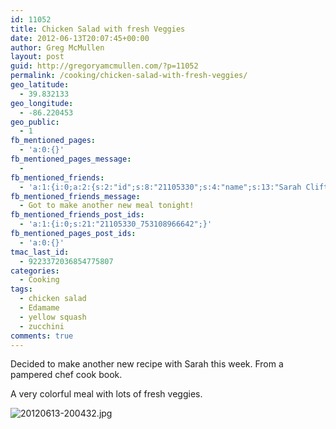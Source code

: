 ```yaml
---
id: 11052
title: Chicken Salad with fresh Veggies
date: 2012-06-13T20:07:45+00:00
author: Greg McMullen
layout: post
guid: http://gregoryamcmullen.com/?p=11052
permalink: /cooking/chicken-salad-with-fresh-veggies/
geo_latitude:
  - 39.832133
geo_longitude:
  - -86.220453
geo_public:
  - 1
fb_mentioned_pages:
  - 'a:0:{}'
fb_mentioned_pages_message:
  - 
fb_mentioned_friends:
  - 'a:1:{i:0;a:2:{s:2:"id";s:8:"21105330";s:4:"name";s:13:"Sarah Clifton";}}'
fb_mentioned_friends_message:
  - Got to make another new meal tonight!
fb_mentioned_friends_post_ids:
  - 'a:1:{i:0;s:21:"21105330_753108966642";}'
fb_mentioned_pages_post_ids:
  - 'a:0:{}'
tmac_last_id:
  - 9223372036854775807
categories:
  - Cooking
tags:
  - chicken salad
  - Edamame
  - yellow squash
  - zucchini
comments: true
---
```

Decided to make another new recipe with Sarah this week. From a pampered chef cook book.

A very colorful meal with lots of fresh veggies.

<img class="alignnone size-full" src="http://wp.gregoryamcmullen.com/wp-content/uploads/2012/06/20120613-200432.jpg" alt="20120613-200432.jpg" />